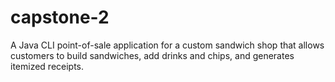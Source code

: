 # capstone-2
A Java CLI point-of-sale application for a custom sandwich shop that allows customers to build sandwiches, add drinks and chips, and generates itemized receipts.
